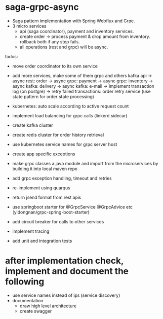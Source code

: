 # saga-grpc-async
- Saga pattern implementation with Spring Webflux and Grpc.
- 3 micro services
  - api (saga coordinator), payment and inventory services.
  - create order -> process payment & drop amount from inventory.
                    rollback both if any step fails.
  - all operations (rest and grpc) will be async.


todos:
- move order coordinator to its own service
- add more services, make some of them grpc and others kafka
  api -> async rest: order -> async grpc: payment
                           -> async grpc: inventory
                           -> async kafka: delivery
                           -> async kafka: e-mail
                           -> implement transaction log (on postgre)
                           -> retry failed transactions: order retry service (use state pattern for order state processing)
    

- kubernetes: auto scale according to active request count
- implement load balancing for grpc calls (linkerd sidecar)
- create kafka cluster
- create redis cluster for order history retrieval
- use kubernetes service names for grpc server host
- create app specific exceptions
- make grpc classes a java module and import from the microservices by building it into local maven repo
- add grpc exception handling, timeout and retries
- re-implement using quarqus
- return jsend format from rest apis
- use springboot starter for @GrpcService @GrpcAdvice etc (yidongnan/grpc-spring-boot-starter)
- add circuit breaker for calls to other services
- implement tracing
- add unit and integration tests

# after implementation check, implement and document the following
- use service names instead of ips (service discovery)
- documentation
  - draw high level architecture
  - create swagger
